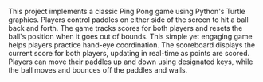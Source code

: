 This project implements a classic Ping Pong game using Python's Turtle graphics. Players control paddles on either side of the screen to hit a ball back and forth. The game tracks scores for both players and resets the ball's position when it goes out of bounds. This simple yet engaging game helps players practice hand-eye coordination. The scoreboard displays the current score for both players, updating in real-time as points are scored. Players can move their paddles up and down using designated keys, while the ball moves and bounces off the paddles and walls.
